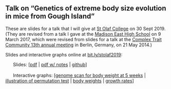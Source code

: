 ## Talk on &ldquo;Genetics of extreme body size evolution in mice from Gough Island&rdquo;

These are slides for a talk that I will give at
[St Olaf College](https://stolaf.edu) on 30 Sept 2019.
(They are revised from a talk I gave at the
[Madison East High School](https://east.madison.k12.wi.us) on 9 March
2017, which were revised from slides for a talk at the
[Complex Trait Community 13th annual meeting](http://www.ctc2014.org) in
Berlin, Germany, on 21 May 2014.)

Slides and interactive graphs online at [bit.ly/stolaf2019](http://bit.ly/stolaf2019):

&nbsp; &nbsp; &nbsp; Slides:
  \[[pdf](https://www.biostat.wisc.edu/~kbroman/presentations/StOlaf2019/stolaf2019.pdf) |
  [pdf w/ notes](https://www.biostat.wisc.edu/~kbroman/presentations/StOlaf2019/stolaf2019_withnotes.pdf) |
  [github](https://github.com/kbroman/Talk_StOlaf2019)\]<br/><br/>
&nbsp; &nbsp; &nbsp; Interactive graphs:
  \[[genome scan for body weight at 5 weeks](https://www.biostat.wisc.edu/~kbroman/presentations/StOlaf2019/lod_and_effect) |
 [illustration of permutation test](https://www.biostat.wisc.edu/~kbroman/presentations/StOlaf2019/perm_test) |
 [body weights](https://www.biostat.wisc.edu/~kbroman/presentations/StOlaf2019/iplot_bodyweight.html) |
 [growth rates](https://www.biostat.wisc.edu/~kbroman/presentations/StOlaf2019/iplot_deriv_bodyweight.html)\]
